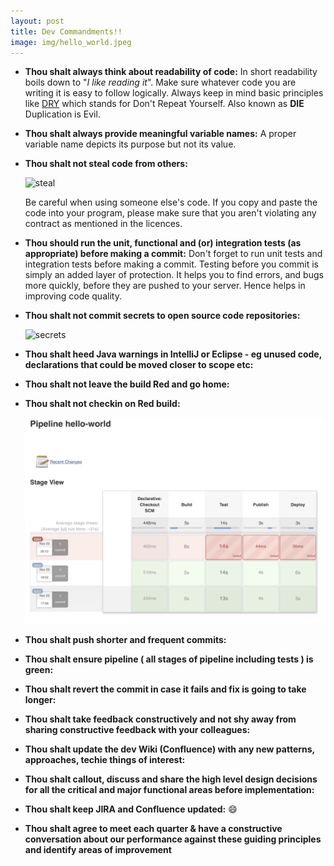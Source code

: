 ```yaml
---
layout: post
title: Dev Commandments!! 
image: img/hello_world.jpeg
---
```

  
*  **Thou shalt always think about readability of code:** In short readability boils down to "*I like reading it*". Make sure whatever code you are writing 
   it is easy to follow logically. Always keep in mind basic principles like [DRY](https://en.wikipedia.org/wiki/Don%27t_repeat_yourself) which stands for Don't Repeat Yourself.
   Also known as **DIE** Duplication is Evil.
 
*  **Thou shalt always provide meaningful variable names:** A proper variable name depicts its purpose but not its value.

*  **Thou shalt not steal code from others:** 

    ![steal](https://media.giphy.com/media/tBb19fjQsnXRgMT3kZi/giphy.gif)
    
    Be careful when using someone else's code. If you copy and paste the code into your program, 
    please make sure that you aren't violating any contract as mentioned in the licences.

*  **Thou should run the unit, functional and (or) integration tests (as appropriate) before making a commit:** Don't forget to run unit tests and integration tests
   before making a commit. Testing before you commit is simply an added layer of protection. 
   It helps you to find errors, and bugs more quickly, before they are pushed to your server. Hence helps in improving code quality. 

*  **Thou shalt not commit secrets to open source code repositories:** 

      ![secrets](https://media.giphy.com/media/LiRoVoHjMa5bO/giphy.gif)
  
*  **Thou shalt heed Java warnings in IntelliJ or Eclipse  - eg unused code, declarations that could be moved closer to scope etc:** 
     
*  **Thou shalt not leave the build Red and go home:** 
  
*  **Thou shalt not checkin on Red build:** 

     ![redbuild](../img/dev_commands/red_build.png)

  
*  **Thou shalt push shorter and frequent commits:**   
  
*  **Thou shalt ensure pipeline ( all stages of pipeline including tests ) is green:**   
  
*  **Thou shalt revert the commit in case it fails and fix is going to take longer:**   
  
*  **Thou shalt take feedback constructively and not shy away from sharing constructive feedback with your colleagues:**

*  **Thou shalt update the dev Wiki (Confluence) with any new patterns, approaches, techie things of interest:**   
  
*  **Thou shalt callout, discuss and share the high level design decisions for all the critical and major functional areas before implementation:**  
    
*  **Thou shalt keep JIRA and Confluence updated:** :smile:

*  **Thou shalt agree to meet each quarter & have a constructive conversation about our performance against these guiding principles and identify areas of improvement** 



